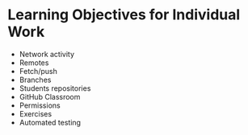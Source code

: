 # Learning Objectives for Individual Work

* Network activity
* Remotes
* Fetch/push
* Branches
* Students repositories
* GitHub Classroom
* Permissions
* Exercises
* Automated testing
